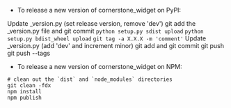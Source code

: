 - To release a new version of cornerstone_widget on PyPI:

Update _version.py (set release version, remove 'dev')
git add the _version.py file and git commit
`python setup.py sdist upload`
`python setup.py bdist_wheel upload`
`git tag -a X.X.X -m 'comment'`
Update _version.py (add 'dev' and increment minor)
git add and git commit
git push
git push --tags

- To release a new version of cornerstone_widget on NPM:

```
# clean out the `dist` and `node_modules` directories
git clean -fdx
npm install
npm publish
```